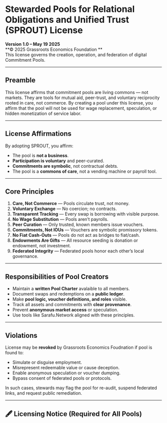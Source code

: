 # Stewarded Pools for Relational Obligations and Unified Trust (SPROUT) License 
**Version 1.0 – May 19 2025**  
**© 2025 Grassroots Economics Foundation **  
This license governs the creation, operation, and federation of digital Commitment Pools.

---

## Preamble

This license affirms that commitment pools are living commons — not markets. They are tools for mutual aid, peer-trust, and voluntary reciprocity rooted in care, not commerce. By creating a pool under this license, you affirm that the pool will not be used for wage replacement, speculation, or hidden monetization of service labor.

---

## License Affirmations

By adopting SPROUT, you affirm:

- The pool is **not a business**.
- **Participation is voluntary** and peer-curated.
- **Commitments are symbolic**, not contractual debts.
- The pool is a **commons of care**, not a vending machine or payroll tool.

---

## Core Principles

1. **Care, Not Commerce** — Pools circulate trust, not money.
2. **Voluntary Exchange** — No coercion; no contracts.
3. **Transparent Tracking** — Every swap is borrowing with visible purpose.
4. **No Wage Substitution** — Pools aren’t payrolls.
5. **Peer Curation** — Only trusted, known members issue vouchers.
6. **Commitments, Not IOUs** — Vouchers are symbolic promissory tokens.
7. **No Fiat Cash-Outs** — Pools do not act as bridges to fiat/cash.
8. **Endowments Are Gifts** — All resource seeding is donation or endowment, not investment.
9. **Federated Integrity** — Federated pools honor each other’s local governance.

---

## Responsibilities of Pool Creators

- Maintain a **written Pool Charter** avalaible to all members.
- Document swaps and redemptions on a **public ledger**.
- Make **pool logic, voucher definitions, and roles** visible.
- Track all assets and commitments with **clear provenance**.
- Prevent **anonymous market access** or speculation.
- Use tools like Sarafu.Network aligned with these principles.

---

## Violations

License may be **revoked** by Grassroots Economics Foudnation if pool is found to:

- Simulate or disguise employment.
- Misrepresent redeemable value or cause deception.
- Enable anonymous speculation or voucher dumping.
- Bypass consent of federated pools or protocols.

In such cases, stewards may flag the pool for re-audit, suspend federated links, and request public remediation.

---

## 🖋 Licensing Notice (Required for All Pools)

